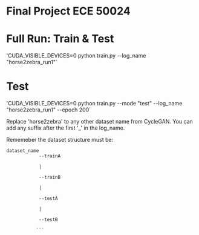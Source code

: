 # Final Project ECE 50024

# Full Run: Train & Test
'CUDA_VISIBLE_DEVICES=0 python train.py --log_name "horse2zebra_run1"`

# Test
'CUDA_VISIBLE_DEVICES=0 python train.py --mode "test" --log_name "horse2zebra_run1" --epoch 200`

Replace 'horse2zebra' to any other dataset name from CycleGAN. You can add any suffix after the first '_' in the log_name.

Rememeber the dataset structure must be: 

```
dataset_name
            --trainA

            |
            
            --trainB
            
            |
            
            --testA
            
            |
            
            --testB
            
           ```

